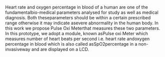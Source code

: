 Heart rate and oxygen percentage in blood of a human are one of the fundamentalbio-medical parameters analysed for study as well as medical diagnosis. Both theseparameters should be within a certain prescribed range otherwise it may indicate asevere abnormality in the human body.  In this work we propose Pulse Oxi Meterthat measures these two parameters. In this prototype, we adopt a module, known asPulse oxi Meter which measures number of heart beats per second i.e. heart rate andoxygen percentage in blood which is also called asSpO2percentage in a non-invasiveway and are displayed on a LCD.
